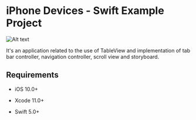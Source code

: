 # iPhone Devices - Swift Example Project

![Alt text](https://im3.ezgif.com/tmp/ezgif-3-5ff5f69f6649.gif "iPhone Devices Example Project Screenshot")

It's an application related to the use of TableView and implementation of tab bar controller, navigation controller, scroll view and storyboard.


## Requirements

* iOS 10.0+

* Xcode 11.0+

* Swift 5.0+
